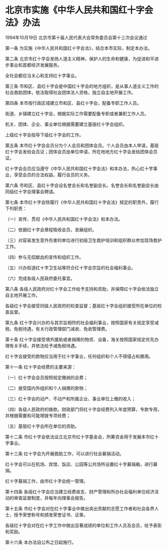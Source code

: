 # 北京市实施《中华人民共和国红十字会法》办法

1994年10月19日 北京市第十届人民代表大会常务委员会第十三次会议通过

<!-- INFO END -->

第一条 为实施《中华人民共和国红十字会法》，结合本市实际，制定本办法。

第二条 北京市红十字会发扬人道主义精神，保护人的生命和健康，为促进和平进步事业和首都经济发展服务。

全社会都应当关心和支持红十字事业。

第三条 市和区、县红十字会是中国红十字会的地方组织，是从事人道主义工作的社会救助团体，依法取得社会团体法人资格，独立自主地开展工作。

第四条 本市按行政区域建立市和区、县红十字会，配备专职工作人员。

街道、乡镇建立红十字会，根据实际工作需要配备专职或者兼职工作人员。

机关、团体、企业、事业单位根据需要建立基层红十字会组织。

上级红十字会指导下级红十字会的工作。

第五条 本市红十字会会员分为个人会员和团体会员。个人会员由本人申请，基层红十字会发给会员证；团体会员由单位申请，所在地地方红十字会发给团体会员证。

红十字会会员应当遵守《中华人民共和国红十字会法》和本办法，热心红十字事业，享受会员的合法权益，履行会员的义务。

第六条 市和区、县红十字会设名誉会长和名誉副会长。名誉会长和名誉副会长由同级红十字会理事会聘请。

第七条 本市红十字会除履行《中华人民共和国红十字会法》规定的职责外，履行下列职责：

（一）宣传、贯彻《中华人民共和国红十字会法》和本办法。

（二）依据红十字会章程吸收会员，发展组织。

（三）对容易发生意外伤害的单位进行初级卫生救护培训和组织群众参加现场救护工作。

（四）参与无偿献血的宣传和组织工作。

（五）兴办街道红十字卫生站等符合红十字会宗旨的社会福利事业。

（六）完成各级人民政府委托事宜。

第八条 各级人民政府对红十字会工作给予支持和资助，并保障红十字会依法独立自主地开展工作。

各级红十字会接受同级人民政府的检查监督；基层红十字会组织接受所在单位的检查监督。

第九条 红十字会兴办的与其宗旨相符的社会福利事业，按照国家有关规定享受减税、免税待遇，有关行政管理部门减收、免收管理费。

第十条 红十字会接受境外援助或者捐赠的物资、设备，海关按照国家规定优先办理有关手续，并依法给予减免税待遇。

红十字会接受的款物应当用于红十字事业，任何组织和个人不得侵占和挪用。

第十一条 红十字会经费的主要来源：

（一）红十字会会员按照规定缴纳的会费；

（二）接受国内外组织和个人捐赠的款物；

（三）红十字会的动产、不动产和所属企业、事业单位上缴的收入；

（四）各级人民政府的拨款。财政部门将红十字会经费列入年度预算，专款专用，并根据需要和可能增拨专项经费；

（五）基层红十字会所在单位的资助。

第十二条 市红十字会依法设立北京市红十字基金会，所筹资金用于发展本市红十字事业。

第十三条 红十字会为开展救助工作，可以进行社会募捐活动。

红十字会可以在机场、宾馆、饭店、公园等公共场所设置红十字募捐箱，进行募捐。

红十字募捐工作，由市红十字会统一管理。

第十四条 各级红十字会应当建立经费收支、财产管理和所办社会福利单位经济活动的审查监督制度，并每年向理事会报告。

第十五条 市红十字会对在红十字事业中做出突出贡献的志愿工作者和社会各界人士，授予荣誉称号和颁发荣誉证书、证章。

各级红十字会对在红十字工作中做出显著成绩的单位和工作人员及会员，给予表彰和奖励。

第十六条 本办法自公布之日起施行。